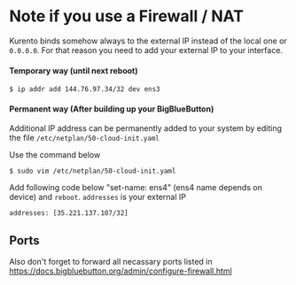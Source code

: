 # Note if you use a Firewall / NAT
Kurento binds somehow always to the external IP instead of the local one or `0.0.0.0`. For that reason you need to add your external IP to your interface.

#### Temporary  way (until next reboot)
```
$ ip addr add 144.76.97.34/32 dev ens3
```

#### Permanent way (After building up your BigBlueButton)
Additional IP address can be permanently added to your system by editing the file `/etc/netplan/50-cloud-init.yaml`

Use the command below

```
$ sudo vim /etc/netplan/50-cloud-init.yaml
```

Add following code below "set-name: ens4" (ens4 name depends on device) and `reboot`. `addresses` is your external IP

```
addresses: [35.221.137.107/32]
```


## Ports
Also don't forget to forward all necassary ports listed in https://docs.bigbluebutton.org/admin/configure-firewall.html

